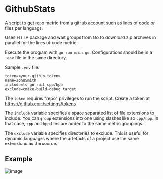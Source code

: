# GithubStats
A script to get repo metric from a github account such as lines of code or files per language.

Uses HTTP package and wait groups from Go to download zip archives in parallel for the lines of code metric.

Execute the program with `go run main.go`. Configurations should be in a `.env` file in the same directory.

Sample `.env` file:
```
token=<your-github-token>
name=JohnSmith
include=ts go rust cpp/hpp
exclude=cmake-build-debug target
```
The `token` requires "repo" privileges to run the script. Create a token at https://github.com/settings/tokens

The `include` variable specifies a space separated list of file extensions to include. You can `group`
extensions into one using slashes like so `cpp/hpp`. In that case, `cpp` and `hpp` files are added to the same metric
groupings. 

The `exclude` variable specifies directories to exclude. This is useful for dynamic languages where the
artefacts of a project use the same extensions as the source.

## Example
![image](https://github.com/JosephPrichard/GithubStats/assets/58538077/a985bfe4-3a74-4c51-a480-f36bced1e189)